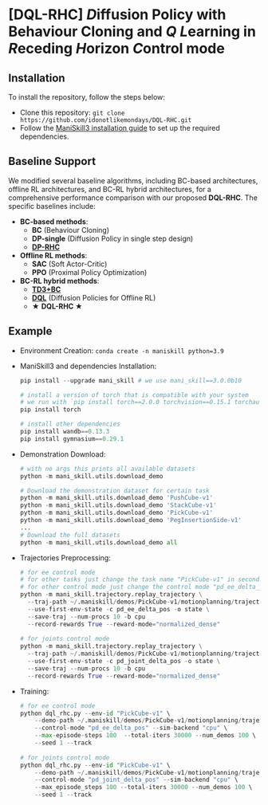 # [DQL-RHC] ***D***iffusion Policy with Behaviour Cloning and ***Q*** ***L***earning in ***R***eceding ***H***orizon *C*ontrol mode

## Installation

To install the repository, follow the steps below:

- Clone this repository: `git clone https://github.com/idonotlikemondays/DQL-RHC.git`
- Follow the [ManiSkill3 installation guide](https://github.com/haosulab/ManiSkill) to set up the required dependencies.

## Baseline Support

We modified several baseline algorithms, including BC-based architectures, offline RL architectures, and BC-RL hybrid architectures, for a comprehensive performance comparison with our proposed **DQL-RHC**. The specific baselines include:

- **BC-based methods**:
    - **BC** (Behaviour Cloning)
    - **DP-single** (Diffusion Policy in single step design)
    - [**DP-RHC**](https://github.com/real-stanford/diffusion_policy)
- **Offline RL methods**:
    - **SAC** (Soft Actor-Critic)
    - **PPO** (Proximal Policy Optimization)
- **BC-RL hybrid methods**:
    - [**TD3+BC**](https://github.com/sfujim/TD3_BC)
    - [**DQL**](https://github.com/Zhendong-Wang/Diffusion-Policies-for-Offline-RL) (Diffusion Policies for Offline RL)
    - **★** **DQL-RHC ★**

## Example

- Environment Creation: `conda create -n maniskill python=3.9`
- ManiSkill3 and dependencies Installation:
    
    ```python
    pip install --upgrade mani_skill # we use mani_skill==3.0.0b10
    
    # install a version of torch that is compatible with your system
    # we run with `pip install torch==2.0.0 torchvision==0.15.1 torchaudio==2.0.1` in our work
    pip install torch
    
    # install other dependencies
    pip install wandb==0.13.3
    pip install gymnasium==0.29.1
    ```
    
- Demonstration Download:
    
    ```python
    # with no args this prints all available datasets
    python -m mani_skill.utils.download_demo
    
    # Download the demonstration dataset for certain task
    python -m mani_skill.utils.download_demo 'PushCube-v1'
    python -m mani_skill.utils.download_demo 'StackCube-v1'
    python -m mani_skill.utils.download_demo 'PickCube-v1'
    python -m mani_skill.utils.download_demo 'PegInsertionSide-v1'
    ...
    # Download the full datasets
    python -m mani_skill.utils.download_demo all
    ```
    
- Trajectories Preprocessing:
    
    ```python
    # for ee control mode
    # for other tasks just change the task name "PickCube-v1" in second row
    # for other control mode just change the control mode "pd_ee_delta_pos" in third row
    python -m mani_skill.trajectory.replay_trajectory \
      --traj-path ~/.maniskill/demos/PickCube-v1/motionplanning/trajectory.h5 \
      --use-first-env-state -c pd_ee_delta_pos -o state \
      --save-traj --num-procs 10 -b cpu 
      --record-rewards True --reward-mode="normalized_dense"
      
    # for joints control mode
    python -m mani_skill.trajectory.replay_trajectory \
      --traj-path ~/.maniskill/demos/PickCube-v1/motionplanning/trajectory.h5 \
      --use-first-env-state -c pd_joint_delta_pos -o state \
      --save-traj --num-procs 10 -b cpu 
      --record-rewards True --reward-mode="normalized_dense"
    ```
    
- Training:
    
    ```python
    # for ee control mode
    python dql_rhc.py --env-id "PickCube-v1" \
    	--demo-path ~/.maniskill/demos/PickCube-v1/motionplanning/trajectory.state.pd_ee_delta_pos.cpu.h5 \
    	--control-mode "pd_ee_delta_pos" --sim-backend "cpu" \ 
    	--max-episode-steps 100  --total-iters 30000 --num_demos 100 \ 
    	--seed 1 --track
    	
    # for joints control mode
    python dql_rhc.py --env-id "PickCube-v1" \ 
    	--demo-path ~/.maniskill/demos/PickCube-v1/motionplanning/trajectory.state.pd_joint_delta_pos.cpu.h5 \ 
    	--control-mode "pd_joint_delta_pos" --sim-backend "cpu" \ 
    	--max_episode_steps 100 --total-iters 30000 --num_demos 100 \ 
    	--seed 1 --track
    ```